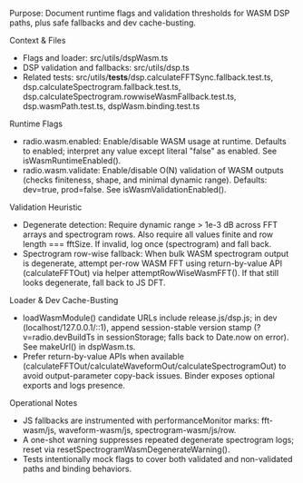 Purpose: Document runtime flags and validation thresholds for WASM DSP paths, plus safe fallbacks and dev cache-busting.

Context & Files

- Flags and loader: src/utils/dspWasm.ts
- DSP validation and fallbacks: src/utils/dsp.ts
- Related tests: src/utils/**tests**/dsp.calculateFFTSync.fallback.test.ts, dsp.calculateSpectrogram.fallback.test.ts, dsp.calculateSpectrogram.rowwiseWasmFallback.test.ts, dsp.wasmPath.test.ts, dspWasm.binding.test.ts

Runtime Flags

- radio.wasm.enabled: Enable/disable WASM usage at runtime. Defaults to enabled; interpret any value except literal "false" as enabled. See isWasmRuntimeEnabled().
- radio.wasm.validate: Enable/disable O(N) validation of WASM outputs (checks finiteness, shape, and minimal dynamic range). Defaults: dev=true, prod=false. See isWasmValidationEnabled().

Validation Heuristic

- Degenerate detection: Require dynamic range > 1e-3 dB across FFT arrays and spectrogram rows. Also require all values finite and row length === fftSize. If invalid, log once (spectrogram) and fall back.
- Spectrogram row-wise fallback: When bulk WASM spectrogram output is degenerate, attempt per-row WASM FFT using return-by-value API (calculateFFTOut) via helper attemptRowWiseWasmFFT(). If that still looks degenerate, fall back to JS DFT.

Loader & Dev Cache-Busting

- loadWasmModule() candidate URLs include release.js/dsp.js; in dev (localhost/127.0.0.1/::1), append session-stable version stamp (?v=radio.devBuildTs in sessionStorage; falls back to Date.now on error). See makeUrl() in dspWasm.ts.
- Prefer return-by-value APIs when available (calculateFFTOut/calculateWaveformOut/calculateSpectrogramOut) to avoid output-parameter copy-back issues. Binder exposes optional exports and logs presence.

Operational Notes

- JS fallbacks are instrumented with performanceMonitor marks: fft-wasm/js, waveform-wasm/js, spectrogram-wasm/js/row.
- A one-shot warning suppresses repeated degenerate spectrogram logs; reset via resetSpectrogramWasmDegenerateWarning().
- Tests intentionally mock flags to cover both validated and non-validated paths and binding behaviors.
